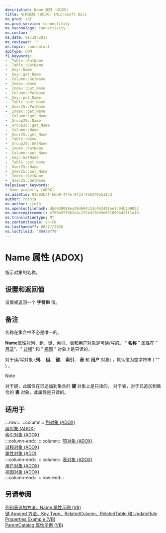 ```yaml
---
description: Name 属性 (ADOX)
title: 名称属性 (ADOX) |Microsoft Docs
ms.prod: sql
ms.prod_service: connectivity
ms.technology: connectivity
ms.custom: ''
ms.date: 01/19/2017
ms.reviewer: ''
ms.topic: conceptual
apitype: COM
f1_keywords:
- _Table::PutName
- _Table::GetName
- _Key::Name
- _Key::get_Name
- _Column::GetName
- _Index::Name
- _Index::put_Name
- _Column::PutName
- _Key::put_Name
- _Table::put_Name
- _User25::PutName
- _Index::get_Name
- _Column::get_Name
- _Group25::Name
- _Group25::get_Name
- _Column::Name
- _User25::get_Name
- _Table::Name
- _Group25::GetName
- _Index::PutName
- _Column::put_Name
- _Key::GetName
- _Table::get_Name
- _User25::Name
- _User25::put_Name
- _Index::GetName
- _User25::GetName
helpviewer_keywords:
- Name property [ADOX]
ms.assetid: 81b92baf-b6b9-4f4e-9f33-4503795518cd
author: rothja
ms.author: jroth
ms.openlocfilehash: dbd0d9088ea39d604c53c462448ae1c94b3a9052
ms.sourcegitcommit: e700497f962e4c2274df16d9e651059b42ff1a10
ms.translationtype: MT
ms.contentlocale: zh-CN
ms.lasthandoff: 08/17/2020
ms.locfileid: "88439779"
---
```

# <a name="name-property-adox"></a>Name 属性 (ADOX)
指示对象的名称。  
  
## <a name="settings-and-return-values"></a>设置和返回值  
 设置或返回一个 **字符串** 值。  
  
## <a name="remarks"></a>备注  
 名称在集合中不必是唯一的。  
  
 **Name**属性对[列](../../../ado/reference/adox-api/column-object-adox.md)、[组](../../../ado/reference/adox-api/group-object-adox.md)、[键](../../../ado/reference/adox-api/key-object-adox.md)、[索引](../../../ado/reference/adox-api/index-object-adox.md)、[表](../../../ado/reference/adox-api/table-object-adox.md)和[用户](../../../ado/reference/adox-api/user-object-adox.md)对象是可读/写的。 " **名称** " 属性在 " [目录](../../../ado/reference/adox-api/catalog-object-adox.md)"、" [过程](../../../ado/reference/adox-api/procedure-object-adox.md)" 和 " [视图](../../../ado/reference/adox-api/view-object-adox.md) " 对象上是只读的。  
  
 对于读/写对象 (**列**、 **组**、 **键**、 **索引**、 **表** 和 **用户** 对象) ，默认值为空字符串 ( "" ) 。  
  
> [!NOTE]
>  对于键，此属性在已追加到集合的 **键** 对象上是只读的。 对于表，对于已追加到集合的 **表** 对象，此属性是只读的。  
  
## <a name="applies-to"></a>适用于  

:::row:::
    :::column:::
        [列对象 (ADOX)](../../../ado/reference/adox-api/column-object-adox.md)  
        [组对象 (ADOX)](../../../ado/reference/adox-api/group-object-adox.md)  
        [索引对象 (ADOX)](../../../ado/reference/adox-api/index-object-adox.md)  
    :::column-end:::
    :::column:::
        [项对象 (ADOX)](../../../ado/reference/adox-api/key-object-adox.md)  
        [过程对象 (ADOX)](../../../ado/reference/adox-api/procedure-object-adox.md)  
        [属性对象 (ADO)](../../../ado/reference/ado-api/property-object-ado.md)  
    :::column-end:::
    :::column:::
        [表对象 (ADOX)](../../../ado/reference/adox-api/table-object-adox.md)  
        [用户对象 (ADOX)](../../../ado/reference/adox-api/user-object-adox.md)  
        [视图对象 (ADOX)](../../../ado/reference/adox-api/view-object-adox.md)  
    :::column-end:::
:::row-end:::

## <a name="see-also"></a>另请参阅  
 [列和表追加方法、Name 属性示例 (VB) ](../../../ado/reference/adox-api/columns-and-tables-append-methods-name-property-example-vb.md)   
 [键 Append 方法、Key Type、RelatedColumn、RelatedTable 和 UpdateRule Properties Example (VB) ](../../../ado/reference/adox-api/keys-append-method-key-type-relatedcolumn-relatedtable-example-vb.md)   
 [ParentCatalog 属性示例 (VB)](../../../ado/reference/adox-api/parentcatalog-property-example-vb.md)
